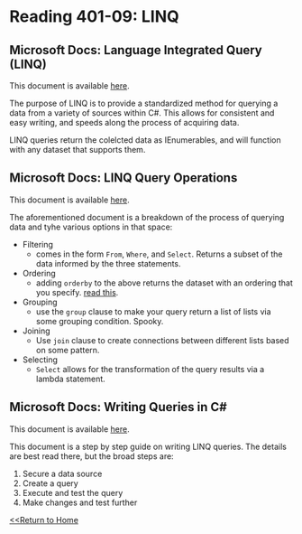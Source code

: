 # Reading 401-09: LINQ

## Microsoft Docs: Language Integrated Query (LINQ)
This document is available [here](https://docs.microsoft.com/en-us/dotnet/csharp/programming-guide/concepts/linq/).

The purpose of LINQ is to provide a standardized method for querying a data from a variety of sources within C#. This allows for consistent and easy writing, and speeds along the process of acquiring data.

LINQ queries return the colelcted data as IEnumerables, and will function with any dataset that supports them. 


## Microsoft Docs: LINQ Query Operations
This document is available [here]().

The aforementioned document is a breakdown of the process of querying data and tyhe various options in that space: 

- Filtering
  * comes in the form `From`, `Where`, and `Select`. Returns a subset of the data informed by the three statements.  
- Ordering
  * adding `orderby` to the above returns the dataset with an ordering that you specify. [read this](https://docs.microsoft.com/en-us/dotnet/csharp/language-reference/keywords/orderby-clause).
- Grouping
  * use the `group` clause to make your query return a list of lists via some grouping condition. Spooky. 
- Joining
  * Use `join` clause to create connections between different lists based on some pattern.
- Selecting
  * `Select` allows for the transformation of the query results via a lambda statement. 

## Microsoft Docs: Writing Queries in C#
This document is available [here]().

This document is a step by step guide on writing LINQ queries. The details are best read there, but the broad steps are:

1. Secure a data source
2. Create a query
3. Execute and test the query
4. Make changes and test further

[<<Return to Home](../README.md)